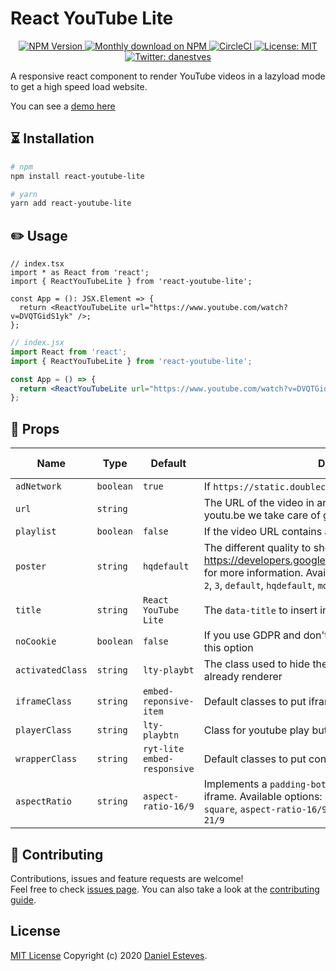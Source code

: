 # React YouTube Lite

<p align="center">
  <a href="https://www.npmjs.org/package/react-youtube-lite">
    <img src="https://img.shields.io/npm/v/react-youtube-lite/latest.svg" alt="NPM Version" />
  </a>
  <a href="https://www.npmjs.org/package/react-youtube-lite">
    <img src="https://img.shields.io/npm/dm/react-youtube-lite.svg" alt="Monthly download on NPM" />
  </a>
  <a href="https://circleci.com/gh/danestves/react-youtube-lite" target="_blank">
    <img alt="CircleCI" src="https://img.shields.io/circleci/build/github/danestves/react-youtube-lite">
  </a>
  <a href="fffff" target="_blank">
    <img alt="License: MIT" src="https://img.shields.io/badge/License-MIT-yellow.svg" />
  </a>
  <a href="https://twitter.com/danestves" target="_blank">
    <img alt="Twitter: danestves" src="https://img.shields.io/twitter/follow/danestves.svg?style=social" />
  </a>
</p>

A responsive react component to render YouTube videos in a lazyload mode to get a high speed load website.

You can see a [demo here](https://danestves.github.io/react-youtube-lite)

## ⏳ Installation

```bash
# npm
npm install react-youtube-lite

# yarn
yarn add react-youtube-lite
```

## ✏️ Usage

```tsx
// index.tsx
import * as React from 'react';
import { ReactYouTubeLite } from 'react-youtube-lite';

const App = (): JSX.Element => {
  return <ReactYouTubeLite url="https://www.youtube.com/watch?v=DVQTGidS1yk" />;
};
```

```jsx
// index.jsx
import React from 'react';
import { ReactYouTubeLite } from 'react-youtube-lite';

const App = () => {
  return <ReactYouTubeLite url="https://www.youtube.com/watch?v=DVQTGidS1yk" />;
};
```

## 🔗 Props

| Name             | Type      | Default                     | Description                                                                                                                                                                                                                           | Re quired |
| ---------------- | --------- | --------------------------- | ------------------------------------------------------------------------------------------------------------------------------------------------------------------------------------------------------------------------------------- | --------- |
| `adNetwork`      | `boolean` | `true`                      | If `https://static.doubleclick.net` is enabled or not                                                                                                                                                                                 | No        |
| `url`            | `string`  |                             | The URL of the video in any format like youtube.com or youtu.be we take care of get the ID of the video                                                                                                                               | Yes       |
| `playlist`       | `boolean` | `false`                     | If the video URL contains a playlist or not                                                                                                                                                                                           | No        |
| `poster`         | `string`  | `hqdefault`                 | The different quality to show the poster see: https://developers.google.com/youtube/v3/docs/thumbnails for more information. Available options: `maxresdefault`, `0`, `1`, `2`, `3`, `default`, `hqdefault`, `mqdefault`, `sddefault` | No        |
| `title`          | `string`  | `React YouTube Lite`        | The `data-title` to insert in the `iframe`                                                                                                                                                                                            | No        |
| `noCookie`       | `boolean` | `false`                     | If you use GDPR and don't want YouTube cookies enable this option                                                                                                                                                                     | No        |
| `activatedClass` | `string`  | `lty-playbt`                | The class used to hide the elements when the iframe is already renderer                                                                                                                                                               | No        |
| `iframeClass`    | `string`  | `embed-reponsive-item`      | Default classes to put iframe responsive                                                                                                                                                                                              | No        |
| `playerClass`    | `string`  | `lty-playbtn`               | Class for youtube play button                                                                                                                                                                                                         | No        |
| `wrapperClass`   | `string`  | `ryt-lite embed-responsive` | Default classes to put container responsive                                                                                                                                                                                           | No        |
| `aspectRatio`    | `string`  | `aspect-ratio-16/9`         | Implements a `padding-bottom` to generate the size of the iframe. Available options: `aspect-ratio-none`, `aspect-ratio-square`, `aspect-ratio-16/9`, `aspect-ratio-4/3`, `aspect-ratio-21/9`                                         | No        |

## 🤝 Contributing

Contributions, issues and feature requests are welcome!<br />Feel free to check [issues page](https://github.com/danestves/react-youtube-lite/issues). You can also take a look at the [contributing guide](https://github.com/danestves/react-youtube-lite/blob/main/CONTRIBUTING.md).

## License

[MIT License](LICENSE.md) Copyright (c) 2020 [Daniel Esteves](https://danestves.com/).
